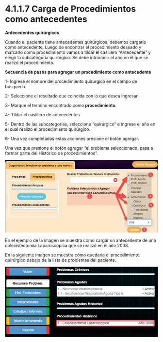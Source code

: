 # 4.1.1.7 Carga de Procedimientos como antecedentes

**Antecedentes quirúrgicos**

Cuando el paciente tiene antecedentes quirúrgicos, debemos cargarlo como antecedente. Luego de encontrar el procedimiento deseado y marcarlo como procedimiento vamos a tildar el casillero “Antecedente” y elegir la subcategoría quirúrgico. Se debe introducir el año en el que se realizó el procedimiento.&#x20;

**Secuencia de pasos para agregar un procedimiento como antecedente**

1-      Ingrese el nombre del procedimiento quirúrgico en el campo de búsqueda.

2-      Seleccione el resultado que coincida con lo que desea ingresar.

3-      Marque el termino encontrado como **procedimiento**.

4-      Tildar el casillero de antecedentes

5-      Dentro de las subcategorías, seleccione “quirúrgico” e ingrese el año en el cual realizo el procedimiento quirúrgico.

6-      Una vez completadas estas acciones presione el botón agregar.

Una vez que presione el botón agregar “el problema seleccionado, pasa a formar parte del Histórico de procedimientos”.

![](<../../../.gitbook/assets/image (94).png>)

En el ejemplo de la imagen se muestra como cargar un antecedente de una colecistectomía Laparoscópica que se realizó en el año 2008.

En la siguiente imagen se muestra cómo quedaría el procedimiento quirúrgico debajo de la lista de problemas del paciente.

![](<../../../.gitbook/assets/image (115).png>)
